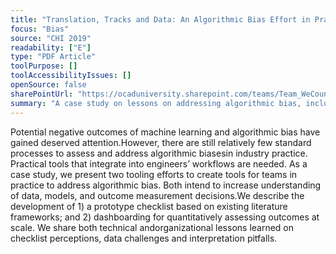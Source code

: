 ```yaml
---
title: "Translation, Tracks and Data: An Algorithmic Bias Effort in Practice"
focus: "Bias"
source: "CHI 2019"
readability: ["E"]
type: "PDF Article"
toolPurpose: []
toolAccessibilityIssues: []
openSource: false
sharePointUrl: "https://ocaduniversity.sharepoint.com/teams/Team_WeCount/Shared%20Documents/Resources%20and%20Tools/Literature%20(curated)/Translation,%20Tracks%20&%20Data_an%20Algorithmic%20Bias%20Effort%20in%20Practice.pdf"
summary: "A case study on lessons on addressing algorithmic bias, including the development of a bias checklist and dashboarding and data efforts for auditing. "
---
```

Potential negative outcomes of machine learning and algorithmic bias have gained deserved attention.However, there are still relatively few standard processes to assess and address algorithmic biasesin industry practice. Practical tools that integrate into engineers’ workflows are needed. As a case study, we present two tooling efforts to create tools for teams in practice to address algorithmic bias. Both intend to increase understanding of data, models, and outcome measurement decisions.We describe the development of 1) a prototype checklist based on existing literature frameworks; and 2) dashboarding for quantitatively assessing outcomes at scale. We share both technical andorganizational lessons learned on checklist perceptions, data challenges and interpretation pitfalls.
